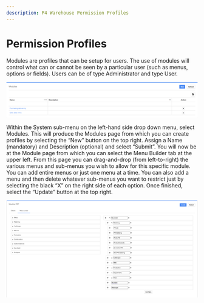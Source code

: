 ```yaml
---
description: P4 Warehouse Permission Profiles
---
```


# Permission Profiles

Modules are profiles that can be setup for users. The use of modules will control what can or cannot be seen by a particular user (such as menus, options or fields). Users can be of type Administrator and type User.

![Permissions Profiles](<../.gitbook/assets/image (50).png>)



Within the System sub-menu on the left-hand side drop down menu, select Modules. This will produce the Modules page from which you can create profiles by selecting the “New” button on the top right. Assign a Name (mandatory) and Description (optional) and select “Submit”. You will now be at the Module page from which you can select the Menu Builder tab at the upper left. From this page you can drag-and-drop (from left-to-right) the various menus and sub-menus you wish to allow for this specific module. You can add entire menus or just one menu at a time. You can also add a menu and then delete whatever sub-menus you want to restrict just by selecting the black “X” on the right side of each option. Once finished, select the “Update” button at the top right.

![P4 Warehouse Module / Permissions setup](<../.gitbook/assets/image (144).png>)
